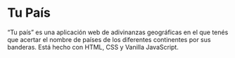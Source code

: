 # Tu País

“Tu país” es una aplicación web de adivinanzas geográficas en el que tenés que acertar el nombre de países de los diferentes continentes por sus banderas. Está hecho con HTML, CSS y Vanilla JavaScript.